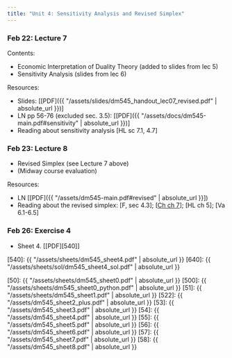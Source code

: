 ```yaml
---
title: "Unit 4: Sensitivity Analysis and Revised Simplex" 
---
```



### Feb 22: Lecture 7

Contents:  
- Economic Interpretation of Duality Theory (added to slides from lec 5)
- Sensitivity Analysis (slides from lec 6)


Resources:
- Slides: [[PDF]({{ "/assets/slides/dm545_handout_lec07_revised.pdf" | absolute_url }})]
- LN pp 56-76 (excluded sec. 3.5): [[PDF]({{ "/assets/docs/dm545-main.pdf#sensitivity" | absolute_url }})]
- Reading about sensitivity analysis [HL sc 7.1, 4.7]

### Feb 23: Lecture 8 

- Revised Simplex (see Lecture 7 above)
- (Midway course evaluation)


Resources:

- LN [[PDF]({{ "/assets/dm545-main.pdf#revised" | absolute_url }}])
- Reading about the revised simplex: [F, sec 4.3]; [[Ch ch 7](./assets/docs/Ch-Revised.pdf)]; [HL ch 5]; [Va 6.1-6.5]


### Feb 26: Exercise 4

- Sheet 4. [[PDF][540]]

[540]: {{ "/assets/sheets/dm545_sheet4.pdf" | absolute_url }}
[640]: {{ "/assets/sheets/sol/dm545_sheet4_sol.pdf" | absolute_url }}

<!-- **Exercises**{: .label .label-purple } -->

<!--
: **Lab**{: .label .label-purple } [Intro to Java](#)

: [Tracing, IntLists, & Recursion](#)
  : [2.1](#)
: **HW 1 due**{: .label .label-red }
-->




[50]: {{ "/assets/sheets/dm545_sheet0.pdf" | absolute_url }}
[500]: {{ "/assets/sheets/dm545_sheet0_python.pdf" | absolute_url }}
[51]: {{ "/assets/sheets/dm545_sheet1.pdf" | absolute_url }}
[522]: {{ "/assets/dm545_sheet2_plus.pdf" | absolute_url }}
[53]: {{ "/assets/dm545_sheet3.pdf" | absolute_url }}
[54]: {{ "/assets/dm545_sheet4.pdf" | absolute_url }}
[55]: {{ "/assets/dm545_sheet5.pdf" | absolute_url }}
[56]: {{ "/assets/dm545_sheet6.pdf" | absolute_url }}
[57]: {{ "/assets/dm545_sheet7.pdf" | absolute_url }}
[58]: {{ "/assets/dm545_sheet8.pdf" | absolute_url }}